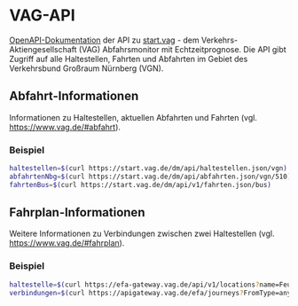 # VAG-API

[OpenAPI-Dokumentation](https://bundesapi.github.io/vag-api/) der API zu [start.vag](https://start.vag.de/desktop/) - dem Verkehrs-Aktiengesellschaft (VAG) Abfahrsmonitor mit Echtzeitprognose. Die API gibt Zugriff auf alle Haltestellen, Fahrten und Abfahrten im Gebiet des Verkehrsbund Großraum Nürnberg (VGN). 


## Abfahrt-Informationen

Informationen zu Haltestellen, aktuellen Abfahrten und Fahrten (vgl. https://www.vag.de/#abfahrt).

### Beispiel
```bash
haltestellen=$(curl https://start.vag.de/dm/api/haltestellen.json/vgn)
abfahrtenNbg=$(curl https://start.vag.de/dm/api/abfahrten.json/vgn/510)
fahrtenBus=$(curl https://start.vag.de/dm/api/v1/fahrten.json/bus)
```


## Fahrplan-Informationen

Weitere Informationen zu Verbindungen zwischen zwei Haltestellen (vgl. https://www.vag.de/#fahrplan).

### Beispiel
```bash
haltestelle=$(curl https://efa-gateway.vag.de/api/v1/locations?name=Feucht)
verbindungen=$(curl https://apigateway.vag.de/efa/journeys?FromType=any&From=80000941&ToType=any&To=80021819&ChangeSpeed=normal&UseNearbyStops=false&RouteType=leasttime&MaxFootpath=10&Transportations=9462&TariffDetails=true&Departure=2022-07-08T07%3A39%3A00.000Z)
```
